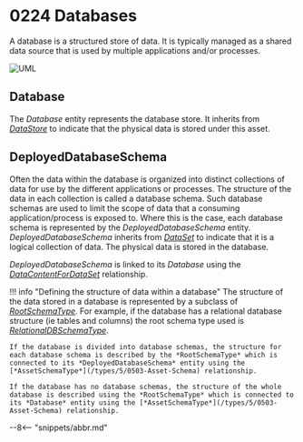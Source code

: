<!-- SPDX-License-Identifier: CC-BY-4.0 -->
<!-- Copyright Contributors to the ODPi Egeria project. -->

# 0224 Databases

A database is a structured store of data.  It is typically managed as a shared data source that is used by multiple applications and/or processes.

![UML](0224-Databases.svg)


## Database

The *Database* entity represents the database store.  It inherits from [*DataStore*](/types/2/0210-Data-Stores) to indicate that the physical data is stored under this asset.  

## DeployedDatabaseSchema

Often the data within the database is organized into distinct collections of data for use by the different applications or processes.  The structure of the data in each collection is called a database schema.  Such database schemas are used to limit the scope of data that a consuming application/process is exposed to.  Where this is the case, each database schema is represented by the *DeployedDatabaseSchema* entity.  *DeployedDatabaseSchema* inherits from [*DataSet*](/types/0/0010-Base-Model) to indicate that it is a logical collection of data.  The physical data is stored in the database.

*DeployedDatabaseSchema* is linked to its *Database* using the [*DataContentForDataSet*](/types/2/0210-Data-Stores) relationship.

!!! info "Defining the structure of data within a database"
    The structure of the data stored in a database is represented by a subclass of [*RootSchemaType*](0530-Tabular-Schemas).  For example, if the database has a relational database structure (ie tables and columns) the root schema type used is [*RelationalDBSchemaType*](/types/5/0534-Relational-Schemas).

    If the database is divided into database schemas, the structure for each database schema is described by the *RootSchemaType* which is connected to its *DeployedDatabaseSchema* entity using the [*AssetSchemaType*](/types/5/0503-Asset-Schema) relationship.

    If the database has no database schemas, the structure of the whole database is described using the *RootSchemaType* which is connected to its *Database* entity using the [*AssetSchemaType*](/types/5/0503-Asset-Schema) relationship.


--8<-- "snippets/abbr.md"